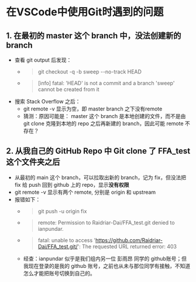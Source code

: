 # 在VSCode中使用Git时遇到的问题

## 1. 在最初的 master 这个 branch 中，没法创建新的 branch
- 查看 git output 后发现：
    - > git checkout -q -b sweep --no-track HEAD
    - > [info] fatal: 'HEAD' is not a commit and a branch 'sweep' cannot be created from it
- 搜索 Stack Overflow 之后：
    - git remote -v 显示为空，即 master branch 之下没有remote
    - 猜测：原因可能是： master 这个 branch 是本地创建的文件，而不是由 git clone 克隆到本地的 repo 之后再新建的 branch，因此可能 remote 不存在？

## 2. 从我自己的 GitHub Repo 中 Git clone 了 FFA_test 这个文件夹之后
- 从最初的 main 这个 branch，可以拉取出新的 branch，记为 fix，但没法把 fix 给 push 回到 github 上的 repo，显示**没有权限**
- git remote -v 显示有两个 remote, 分别是 origin 和 upstream
- 报错如下：
    - > git push -u origin fix
    - > remote: Permission to Raidriar-Dai/FFA_test.git denied to ianpundar.
    - > fatal: unable to access 'https://github.com/Raidriar-Dai/FFA_test.git/': The requested URL returned error: 403
    - 经查：ianpundar 似乎是我们组内另一位 彭雨昂 同学的 github账号；但我现在登录的是我的 github 账号，之前也从未与那位同学有接触，不知道怎么才能把账号切换到自己的。